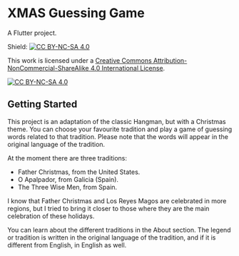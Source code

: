 # XMAS Guessing Game

A Flutter project.

Shield: [![CC BY-NC-SA 4.0][cc-by-nc-sa-shield]][cc-by-nc-sa]

This work is licensed under a
[Creative Commons Attribution-NonCommercial-ShareAlike 4.0 International License][cc-by-nc-sa].

[![CC BY-NC-SA 4.0][cc-by-nc-sa-image]][cc-by-nc-sa]

[cc-by-nc-sa]: http://creativecommons.org/licenses/by-nc-sa/4.0/
[cc-by-nc-sa-image]: https://licensebuttons.net/l/by-nc-sa/4.0/88x31.png
[cc-by-nc-sa-shield]: https://img.shields.io/badge/License-CC%20BY--NC--SA%204.0-lightgrey.svg

## Getting Started

This project is an adaptation of the classic Hangman, but with a Christmas theme. You can choose your favourite tradition and play a game of guessing words related to that tradition. Please note that the words will appear in the original language of the tradition.

At the moment there are three traditions:
- Father Christmas, from the United States.
- O Apalpador, from Galicia (Spain).
- The Three Wise Men, from Spain.

I know that Father Christmas and Los Reyes Magos are celebrated in more regions, but I tried to bring it closer to those where they are the main celebration of these holidays.

You can learn about the different traditions in the About section. The legend or tradition is written in the original language of the tradition, and if it is different from English, in English as well.



